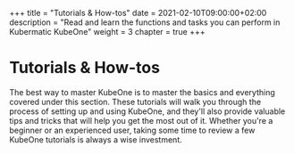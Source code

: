 +++
title = "Tutorials & How-tos"
date = 2021-02-10T09:00:00+02:00
description = "Read and learn the functions and tasks you can perform in Kubermatic KubeOne"
weight = 3
chapter = true
+++

# Tutorials & How-tos

The best way to master KubeOne is to master the basics and everything covered under this section. These tutorials will walk you through the process of setting up and using KubeOne, and they'll also provide valuable tips and tricks that will help you get the most out of it. Whether you're a beginner or an experienced user, taking some time to review a few KubeOne tutorials is always a wise investment.
